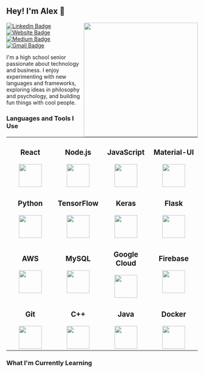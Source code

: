 ## Hey! I'm Alex 👋

<img align='right' src='https://alexyu.ca/files/image.svg' width='300px' />

[![Linkedin Badge](https://img.shields.io/badge/-alexjy-blue?style=flat&logo=Linkedin&logoColor=white&link=https://www.linkedin.com/in/alexjy)](https://www.linkedin.com/in/alexjy)
[![Website Badge](https://img.shields.io/badge/-alexyu.ca-E34F26?style=flat&logo=HTML5&logoColor=white&link=https://alexyu.ca)](https://alexyu.ca)
[![Medium Badge](https://img.shields.io/badge/-@alexjy-000000?style=flat&labelColor=000000&logo=Medium&link=https://medium.com/@alexjy)](https://medium.com/@alexjy)
[![Gmail Badge](https://img.shields.io/badge/-alex@alexyu.ca-D14836?style=flat&logo=Gmail&logoColor=white&link=mailto:alex@alexyu.ca)](mailto:alex@alexyu.ca)

I'm a high school senior passionate about technology and business. I enjoy experimenting with new languages and frameworks, exploring ideas in philosophy and psychology, and building fun things with cool people.

### Languages and Tools I Use

<table>
<tr>
<td align="center" width="25%">
<span><h3><center>React</center></h3></span> 
<img height=60px src="https://simpleicons.org/icons/react.svg"> 
</td>
<td align="center" width="25%">
<span><h3><center>Node.js</center></h3></span> 
<img height=60px src="https://simpleicons.org/icons/node-dot-js.svg"> 
</td>
<td align="center" width="25%">
<span><h3><center>JavaScript</center></h3></span> 
<img height=60px src="https://simpleicons.org/icons/javascript.svg"> 
</td>
<td align="center" width="25%">
<span><h3><center>Material-UI</center></h3></span> 
<img height=60px src="https://simpleicons.org/icons/material-ui.svg"> 
</td>
</tr>
<tr>
<td align="center" width="25%">
<span><h3><center>Python</center></h3></span> 
<img height=60px src="https://simpleicons.org/icons/python.svg"> 
</td>
<td align="center" width="25%">
<span><h3><center>TensorFlow</center></h3></span> 
<img height=60px src="https://simpleicons.org/icons/tensorflow.svg"> 
</td>
<td align="center" width="25%">
<span><h3><center>Keras</center></h3></span> 
<img height=60px src="https://simpleicons.org/icons/keras.svg"> 
</td>
<td align="center" width="25%">
<span><h3><center>Flask</center></h3></span> 
<img height=60px src="https://simpleicons.org/icons/flask.svg"> 
</td>
</tr>
<tr>
<td align="center" width="25%">
<span><h3><center>AWS</center></h3></span> 
<img height=60px src="https://simpleicons.org/icons/amazonaws.svg"> 
</td>
<td align="center" width="25%">
<span><h3><center>MySQL</center></h3></span> 
<img height=60px src="https://simpleicons.org/icons/mysql.svg"> 
</td>
<td align="center" width="25%">
<span><h3><center>Google Cloud</center></h3></span> 
<img height=60px src="https://simpleicons.org/icons/googlecloud.svg"> 
</td>
<td align="center" width="25%">
<span><h3><center>Firebase</center></h3></span> 
<img height=60px src="https://simpleicons.org/icons/firebase.svg"> 
</td>
</tr>
<tr>
<td align="center" width="25%">
<span><h3><center>Git</center></h3></span> 
<img height=60px src="https://simpleicons.org/icons/git.svg"> 
</td>
<td align="center" width="25%">
<span><h3><center>C++</center></h3></span> 
<img height=60px src="https://simpleicons.org/icons/cplusplus.svg"> 
</td>
<td align="center" width="25%">
<span><h3><center>Java</center></h3></span> 
<img height=60px src="https://simpleicons.org/icons/java.svg"> 
</td>
<td align="center" width="25%">
<span><h3><center>Docker</center></h3></span> 
<img height=60px src="https://simpleicons.org/icons/docker.svg"> 
</td>
</tr>
</table>

### What I'm Currently Learning

<!--**uyxela/uyxela** is a ✨ _special_ ✨ repository because its `README.md` (this file) appears on your GitHub profile.

Here are some ideas to get you started:

- 🔭 I’m currently working on ...
- 🌱 I’m currently learning ...
- 👯 I’m looking to collaborate on ...
- 🤔 I’m looking for help with ...
- 💬 Ask me about ...
- 📫 How to reach me: ...
- 😄 Pronouns: ...
- ⚡ Fun fact: ...
-->
